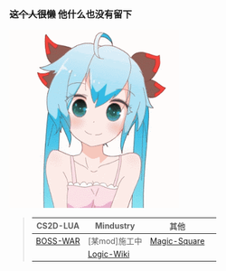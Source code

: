 ### ~~这个人很懒~~ 他什么也没有留下

[QAQ]: # ([生活苦涩])

![LOVE U](img/unnamed.gif "嘤")

>|CS2D-LUA|Mindustry|其他||
>|--------|-------------|---|---|
>|[BOSS-WAR](https://github.com/LanluZ/CS2D-BOSS-MOD)|[某mod]施工中|[Magic-Square](https://github.com/LanluZ/Magic-Square)||
>||[Logic-Wiki](https://github.com/MindustryGame/wiki/)|||